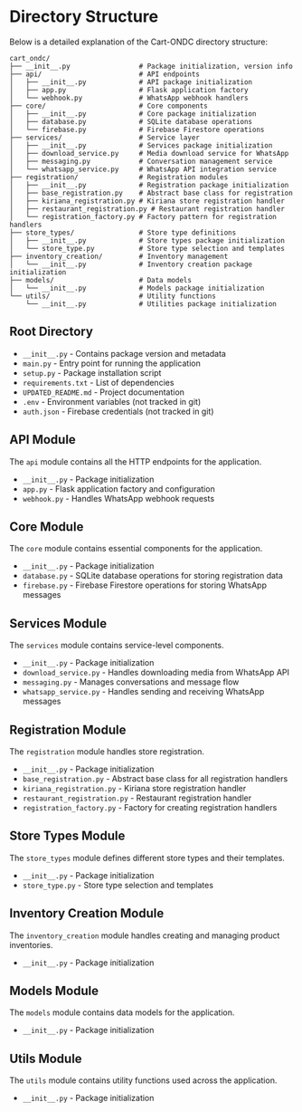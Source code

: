 # Directory Structure

Below is a detailed explanation of the Cart-ONDC directory structure:

```
cart_ondc/
├── __init__.py                 # Package initialization, version info
├── api/                        # API endpoints
│   ├── __init__.py             # API package initialization
│   ├── app.py                  # Flask application factory
│   └── webhook.py              # WhatsApp webhook handlers
├── core/                       # Core components
│   ├── __init__.py             # Core package initialization
│   ├── database.py             # SQLite database operations
│   └── firebase.py             # Firebase Firestore operations
├── services/                   # Service layer
│   ├── __init__.py             # Services package initialization
│   ├── download_service.py     # Media download service for WhatsApp
│   ├── messaging.py            # Conversation management service
│   └── whatsapp_service.py     # WhatsApp API integration service
├── registration/               # Registration modules
│   ├── __init__.py             # Registration package initialization
│   ├── base_registration.py    # Abstract base class for registration
│   ├── kiriana_registration.py # Kiriana store registration handler
│   ├── restaurant_registration.py # Restaurant registration handler
│   └── registration_factory.py # Factory pattern for registration handlers
├── store_types/                # Store type definitions
│   ├── __init__.py             # Store types package initialization
│   └── store_type.py           # Store type selection and templates
├── inventory_creation/         # Inventory management
│   └── __init__.py             # Inventory creation package initialization
├── models/                     # Data models
│   └── __init__.py             # Models package initialization
└── utils/                      # Utility functions
    └── __init__.py             # Utilities package initialization
```

## Root Directory

- `__init__.py` - Contains package version and metadata
- `main.py` - Entry point for running the application
- `setup.py` - Package installation script
- `requirements.txt` - List of dependencies
- `UPDATED_README.md` - Project documentation
- `.env` - Environment variables (not tracked in git)
- `auth.json` - Firebase credentials (not tracked in git)

## API Module

The `api` module contains all the HTTP endpoints for the application.

- `__init__.py` - Package initialization
- `app.py` - Flask application factory and configuration
- `webhook.py` - Handles WhatsApp webhook requests

## Core Module

The `core` module contains essential components for the application.

- `__init__.py` - Package initialization
- `database.py` - SQLite database operations for storing registration data
- `firebase.py` - Firebase Firestore operations for storing WhatsApp messages

## Services Module

The `services` module contains service-level components.

- `__init__.py` - Package initialization
- `download_service.py` - Handles downloading media from WhatsApp API
- `messaging.py` - Manages conversations and message flow
- `whatsapp_service.py` - Handles sending and receiving WhatsApp messages

## Registration Module

The `registration` module handles store registration.

- `__init__.py` - Package initialization
- `base_registration.py` - Abstract base class for all registration handlers
- `kiriana_registration.py` - Kiriana store registration handler
- `restaurant_registration.py` - Restaurant registration handler
- `registration_factory.py` - Factory for creating registration handlers

## Store Types Module

The `store_types` module defines different store types and their templates.

- `__init__.py` - Package initialization
- `store_type.py` - Store type selection and templates

## Inventory Creation Module

The `inventory_creation` module handles creating and managing product inventories.

- `__init__.py` - Package initialization

## Models Module

The `models` module contains data models for the application.

- `__init__.py` - Package initialization

## Utils Module

The `utils` module contains utility functions used across the application.

- `__init__.py` - Package initialization 